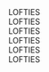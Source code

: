 <!DOCTYPE html>
<html lang="en">
<head>
	<meta charset="UTF-8">
	<meta name="viewport" content="width=device-width, initial-scale=1.0">
	<title>Lofties Windows</title>
	<link rel="stylesheet" href="https://fonts.googleapis.com/css2?family=UnifrakturMaguntia&display=swap">
	<style>  @media only screen and (max-width: 600px) {
  header {
			font-family: "UnifrakturMaguntia";
			background-image: url("https://images.unsplash.com/photo-1534447677768-be436bb09401?ixlib=rb-1.2.1&auto=format&fit=crop&w=750&q=80");
			background-size: cover;
			background-position: center;
			padding: 50px;
			display: flex;
			flex-direction: column;
			align-items: center;
      position: relative;
		}.container {
        position: absolute;
        top: 50%;
        left: 50%;
        transform: translate(-50%, -50%);
        perspective: 800px;
        width: 200px;
        height: 200px;
      }.cube {
        position: relative;
        transform-style: preserve-3d;
        width: 100%;
        height: 100%;
        transform: translateZ(-100px);
        animation: rotate 100s linear infinite;
      }.face {
        position: absolute;
        width: 150px;
        height: 150px;
        box-sizing: border-box;
        border-radius: 5px;
        clip-path: polygon(50% 0%, 63% 38%, 100% 38%, 69% 59%, 82% 100%, 50% 75%, 18% 100%, 31% 59%, 0% 38%, 37% 38%);
        transition: transform 0.5s ease;
        animation: fade-in 0.5s forwards;
        border: 10px solid transparent;
        background-image: linear-gradient(to right, #f00, #800000);
        display: flex;
        justify-content: center;
        align-items: center;
        text-align: center;
      }.front { transform: rotateY(0deg) translateZ(100px); }
      .back { transform: rotateY(180deg) translateZ(100px); }
      .left { transform: rotateY(-90deg) translateZ(100px); }
      .right { transform: rotateY(90deg) translateZ(100px); }
      .top { transform: rotateX(90deg) translateZ(100px); }
      .bottom { transform: rotateX(-90deg) translateZ(100px); }
      .cube:hover .face {
        transform: translateZ(100px) rotateX(360deg) rotateY(360deg) rotateZ(360deg);
        animation: fade-out 0.5s forwards;
      }@keyframes rotate {
        from { transform: rotateX(0) rotateY(0) rotateZ(0); }
        to { transform: rotateX(360deg) rotateY(360deg) rotateZ(360deg); }
      }@keyframes fade-in {
        from { opacity: 0; }
        to { opacity: 1; }
      }@keyframes fade-out {
        from { opacity: 1; }
        to { opacity: 0.1; }
      }}
    </style>
  </head>
  <body>
    <div class="container">
      <div class="cube">
        <div class="face front">LOFTIES</div>
        <div class="face back">LOFTIES</div>
        <div class="face left">LOFTIES</div>
        <div class="face right">LOFTIES</div>
        <div class="face top">LOFTIES</div>
        <div class="face bottom">LOFTIES</div>
      </div>
    </div>
  </body>
</html>

